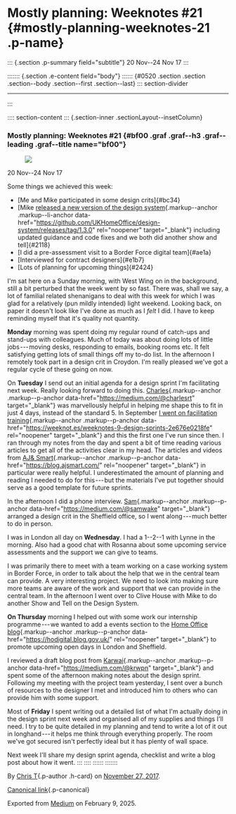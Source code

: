 <div>

# Mostly planning: Weeknotes #21 {#mostly-planning-weeknotes-21 .p-name}

</div>

::: {.section .p-summary field="subtitle"}
20 Nov--24 Nov 17
:::

::::::: {.section .e-content field="body"}
:::::: {#0520 .section .section .section--body .section--first .section--last}
::: section-divider

------------------------------------------------------------------------
:::

:::: section-content
::: {.section-inner .sectionLayout--insetColumn}
### Mostly planning: Weeknotes #21 {#bf00 .graf .graf--h3 .graf--leading .graf--title name="bf00"}

<figure id="20d2" class="graf graf--figure graf-after--h3">
<img
src="https://cdn-images-1.medium.com/max/800/1*pIfRWeXrMSs8mTrsE0E5Kg.gif"
class="graf-image" data-image-id="1*pIfRWeXrMSs8mTrsE0E5Kg.gif"
data-width="245" data-height="195" />
</figure>

20 Nov--24 Nov 17

Some things we achieved this week:

-   [Me and Mike participated in some design crits]{#bc34}
-   [Mike [released a new version of the design
    system](https://github.com/UKHomeOffice/design-system/releases/tag/1.3.0){.markup--anchor
    .markup--li-anchor
    data-href="https://github.com/UKHomeOffice/design-system/releases/tag/1.3.0"
    rel="noopener" target="_blank"} including updated guidance and code
    fixes and we both did another show and tell]{#2118}
-   [I did a pre-assessment visit to a Border Force digital team]{#ae1a}
-   [Interviewed for contract designers]{#e1b7}
-   [Lots of planning for upcoming things]{#2424}

I'm sat here on a Sunday morning, with West Wing on in the background,
still a bit perturbed that the week went by so fast. There was, shall we
say, a lot of familial related shenanigans to deal with this week for
which I was glad for a relatively (pun mildly intended) light weekend.
Looking back, on paper it doesn't look like I've done as much as I
*felt* I did. I have to keep reminding myself that it's quality not
quantity.

**Monday** morning was spent doing my regular round of catch-ups and
stand-ups with colleagues. Much of today was about doing lots of little
jobs --- moving desks, responding to emails, booking rooms etc. It felt
satisfying getting lots of small things off my to-do list. In the
afternoon I remotely took part in a design crit in Croydon. I'm really
pleased we've got a regular cycle of these going on now.

On **Tuesday** I send out an initial agenda for a design sprint I'm
facilitating next week. Really looking forward to doing this.
[Charles](https://medium.com/@charlesrt){.markup--anchor
.markup--p-anchor data-href="https://medium.com/@charlesrt"
target="_blank"} was marvellously helpful in helping me shape this to
fit in just 4 days, instead of the standard 5. In September [I went on
facilitation
training](https://weeknot.es/weeknotes-9-design-sprints-2e676e0218fe){.markup--anchor
.markup--p-anchor
data-href="https://weeknot.es/weeknotes-9-design-sprints-2e676e0218fe"
rel="noopener" target="_blank"} and this the first one I've run since
then. I ran through my notes from the day and spent a bit of time
reading various articles to get all of the activities clear in my head.
The articles and videos from [AJ&
Smart](https://blog.ajsmart.com/){.markup--anchor .markup--p-anchor
data-href="https://blog.ajsmart.com/" rel="noopener" target="_blank"} in
particular were really helpful. I underestimated the amount of planning
and reading I needed to do for this --- but the materials I've put
together should serve as a good template for future sprints.

In the afternoon I did a phone interview.
[Sam](https://medium.com/@samwake){.markup--anchor .markup--p-anchor
data-href="https://medium.com/@samwake" target="_blank"} arranged a
design crit in the Sheffield office, so I went along --- much better to
do in person.

I was in London all day on **Wednesday**. I had a 1--2--1 with Lynne in
the morning. Also had a good chat with Rosanna about some upcoming
service assessments and the support we can give to teams.

I was primarily there to meet with a team working on a case working
system in Border Force, in order to talk about the help that we in the
central team can provide. A very interesting project. We need to look
into making sure more teams are aware of the work and support that we
can provide in the central team. In the afternoon I went over to Clive
House with Mike to do another Show and Tell on the Design System.

**On Thursday** morning I helped out with some work our internship
programme --- we wanted to add a events section to the [Home Office
blog](https://hodigital.blog.gov.uk/){.markup--anchor .markup--p-anchor
data-href="https://hodigital.blog.gov.uk/" rel="noopener"
target="_blank"} to promote upcoming open days in London and Sheffield.

I reviewed a draft blog post from
[Karwai](https://medium.com/@krwpn){.markup--anchor .markup--p-anchor
data-href="https://medium.com/@krwpn" target="_blank"} and spent some of
the afternoon making notes about the design sprint. Following my meeting
with the project team yesterday, I sent over a bunch of resources to the
designer I met and introduced him to others who can provide him with
some support.

Most of **Friday** I spent writing out a detailed list of what I'm
actually doing in the design sprint next week and organised all of my
supplies and things I'll need. I try to be quite detailed in my planning
and tend to write a lot of it out in longhand --- it helps me think
through everything properly. The room we've got secured isn't perfectly
ideal but it has plenty of wall space.

Next week I'll share my design sprint agenda, checklist and write a blog
post about how it went.
:::
::::
::::::
:::::::

By [Chris T](https://medium.com/@ctdesign){.p-author .h-card} on
[November 27, 2017](https://medium.com/p/86debe35b3c0).

[Canonical
link](https://medium.com/@ctdesign/mostly-planning-weeknotes-21-86debe35b3c0){.p-canonical}

Exported from [Medium](https://medium.com) on February 9, 2025.
